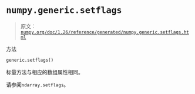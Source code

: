 # `numpy.generic.setflags`

> 原文：[`numpy.org/doc/1.26/reference/generated/numpy.generic.setflags.html`](https://numpy.org/doc/1.26/reference/generated/numpy.generic.setflags.html)

方法

```py
generic.setflags()
```

标量方法与相应的数组属性相同。

请参阅`ndarray.setflags`。
